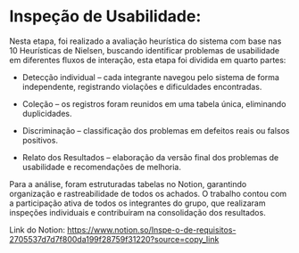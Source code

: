 # Inspeção de Usabilidade: 

Nesta etapa, foi realizado a avaliação heurística do sistema com base nas 10 Heurísticas de Nielsen, buscando identificar problemas de usabilidade em diferentes fluxos de interação, esta etapa foi dividida em quarto partes:

- Detecção individual – cada integrante navegou pelo sistema de forma independente, registrando violações e dificuldades encontradas.

- Coleção – os registros foram reunidos em uma tabela única, eliminando duplicidades.

- Discriminação – classificação dos problemas em defeitos reais ou falsos positivos.

- Relato dos Resultados – elaboração da versão final dos problemas de usabilidade e recomendações de melhoria.

Para a análise, foram estruturadas tabelas no Notion, garantindo organização e rastreabilidade de todos os achados. O trabalho contou com a participação ativa de todos os integrantes do grupo, que realizaram inspeções individuais e contribuíram na consolidação dos resultados.

Link do Notion: https://www.notion.so/Inspe-o-de-requisitos-2705537d7d7f800da199f28759f31220?source=copy_link
